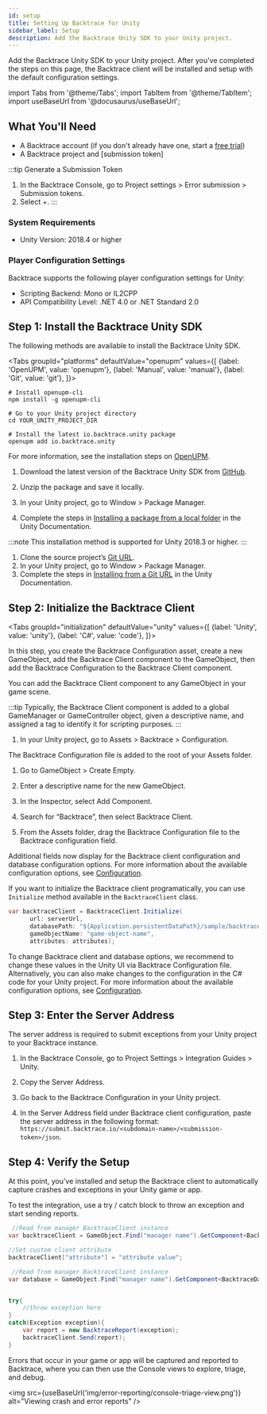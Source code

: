 ```yaml
---
id: setup
title: Setting Up Backtrace for Unity
sidebar_label: Setup
description: Add the Backtrace Unity SDK to your Unity project.
---
```

Add the Backtrace Unity SDK to your Unity project. After you've completed the steps on this page, the Backtrace client will be installed and setup with the default configuration settings.

import Tabs from '@theme/Tabs';
import TabItem from '@theme/TabItem';
import useBaseUrl from '@docusaurus/useBaseUrl';

## What You'll Need

 * A Backtrace account (if you don't already have one, start a [free trial](https://register.backtrace.io/signup/))
 * A Backtrace project and [submission token]

:::tip Generate a Submission Token
   1. In the Backtrace Console, go to Project settings > Error submission > Submission tokens.
   1. Select +.
:::

### System Requirements

* Unity Version: 2018.4 or higher

### Player Configuration Settings

Backtrace supports the following player configuration settings for Unity:

 * Scripting Backend: Mono or IL2CPP
 * API Compatibility Level: .NET 4.0 or .NET Standard 2.0


## Step 1: Install the Backtrace Unity SDK

The following methods are available to install the Backtrace Unity SDK.

<Tabs
  groupId="platforms"
  defaultValue="openupm"
  values={[
    {label: 'OpenUPM', value: 'openupm'},
    {label: 'Manual', value: 'manual'},
    {label: 'Git', value: 'git'},
  ]}>

  <TabItem value="openupm">

```
# Install openupm-cli
npm install -g openupm-cli

# Go to your Unity project directory
cd YOUR_UNITY_PROJECT_DIR

# Install the latest io.backtrace.unity package
openupm add io.backtrace.unity
```

For more information, see the installation steps on [OpenUPM](https://openupm.com/packages/io.backtrace.unity/).

  </TabItem>
  <TabItem value="manual">  

1. Download the latest version of the Backtrace Unity SDK from [GitHub](https://github.com/backtrace-labs/backtrace-unity/releases).

1. Unzip the package and save it locally.

1. In your Unity project, go to Window > Package Manager.

1. Complete the steps in [Installing a package from a local folder](https://docs.unity3d.com/Manual/upm-ui-local.html) in the Unity Documentation.

</TabItem>
<TabItem value="git">  

:::note
This installation method is supported for Unity 2018.3 or higher.
:::

1. Clone the source project’s [Git URL](https://github.com/backtrace-labs/backtrace-unity.git).
1. In your Unity project, go to Window > Package Manager.
1. Complete the steps in [Installing from a Git URL](https://docs.unity3d.com/Manual/upm-ui-giturl.html) in the Unity Documentation.

</TabItem>
</Tabs>

## Step 2: Initialize the Backtrace Client

<Tabs
  groupId="initialization"
  defaultValue="unity"
  values={[
    {label: 'Unity', value: 'unity'},
    {label: 'C#', value: 'code'},
  ]}>

  <TabItem value="unity">

In this step, you create the Backtrace Configuration asset, create a new GameObject, add the Backtrace Client component to the GameObject, then add the Backtrace Configuration to the Backtrace Client component.

You can add the Backtrace Client component to any GameObject in your game scene.

:::tip
Typically, the Backtrace Client component is added to a global GameManager or GameController object, given a descriptive name, and assigned a tag to identify it for scripting purposes.
:::

  1. In your Unity project, go to Assets > Backtrace > Configuration.

  The Backtrace Configuration file is added to the root of your Assets folder.

  1. Go to GameObject > Create Empty.

  1. Enter a descriptive name for the new GameObject.

  1. In the Inspector, select Add Component.

  1. Search for “Backtrace”, then select Backtrace Client.

  1. From the Assets folder, drag the Backtrace Configuration file to the Backtrace configuration field.

Additional fields now display for the Backtrace client configuration and database configuration options. For more information about the available configuration options, see [Configuration](/error-reporting/platform-integrations/unity/configuration).

  </TabItem>
  <TabItem value="code">

If you want to initialize the Backtrace client programatically, you can use `Initialize` method available in the `BacktraceClient` class.

```c#
var backtraceClient = BacktraceClient.Initialize(
      url: serverUrl,
      databasePath: "${Application.persistentDataPath}/sample/backtrace/path",
      gameObjectName: "game-object-name",
      attributes: attributes);
```

To change Backtrace client and database options, we recommend to change these values in the Unity UI via Backtrace Configuration file. Alternatively, you can also make changes to the configuration in the C# code for your Unity project. For more information about the available configuration options, see [Configuration](/error-reporting/platform-integrations/unity/configuration).

</TabItem>
</Tabs>


## Step 3: Enter the Server Address

The server address is required to submit exceptions from your Unity project to your Backtrace instance.

  1. In the Backtrace Console, go to Project Settings > Integration Guides > Unity.

  1. Copy the Server Address.

  1. Go back to the Backtrace Configuration in your Unity project.

  1. In the Server Address field under Backtrace client configuration, paste the server address in the following format: `https://submit.backtrace.io/<subdomain-name>/<submission-token>/json`.


## Step 4: Verify the Setup

At this point, you've installed and setup the Backtrace client to automatically capture crashes and exceptions in your Unity game or app.

To test the integration, use a try / catch block to throw an exception and start sending reports.

 ```c#
  //Read from manager BacktraceClient instance
 var backtraceClient = GameObject.Find("manager name").GetComponent<BacktraceClient>();

 //Set custom client attribute
 backtraceClient["attribute"] = "attribute value";

  //Read from manager BacktraceClient instance
 var database = GameObject.Find("manager name").GetComponent<BacktraceDatabase>();


 try{
     //throw exception here
 }
 catch(Exception exception){
     var report = new BacktraceReport(exception);
     backtraceClient.Send(report);
 }
 ```

Errors that occur in your game or app will be captured and reported to Backtrace, where you can then use the Console views to explore, triage, and debug.

  <img src={useBaseUrl('img/error-reporting/console-triage-view.png')} alt="Viewing crash and error reports" />
